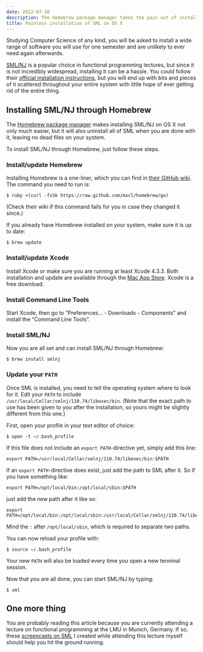 ```yaml
---
date: 2012-07-30
description: The Homebrew package manager takes the pain out of installing SML/NJ on your system. Follow these steps for a hassle- and clutter-free installation.
title: Painless installation of SML on OS X
---
```


Studying Computer Science of any kind, you will be asked to install a wide range of software you will use for one semester and are unlikely to ever need again afterwards.

[SML/NJ](http://smlnj.org/ 'Standard ML of New Jersey') is a popular choice in functional programming lectures, but since it is not incredibly widespread, installing it can be a hassle. You could follow their [official installation instructions](http://smlnj.org/install/index.html 'Installation instructions for SML/NJ'), but you will end up with bits and pieces of it scattered throughout your entire system with little hope of ever getting rid of the entire thing.

## Installing SML/NJ through Homebrew

The [Homebrew package manager](http://mxcl.github.com/homebrew/ 'Homebrew package manager for OS X') makes installing SML/NJ on OS X not only much easier, but it will also uninstall all of SML when you are done with it, leaving no dead files on your system.

To install SML/NJ through Homebrew, just follow these steps.

### Install/update Homebrew

Installing Homebrew is a one-liner, which you can find in [their GitHub wiki](https://github.com/mxcl/homebrew/wiki/installation 'Installation instructions on the Homebrew GitHub-wiki').  The command you need to run is:

```
$ ruby <(curl -fsSk https://raw.github.com/mxcl/homebrew/go)
```

(Check their wiki if this command fails for you in case they changed it since.)

If you already have Homebrew installed on your system, make sure it is up to
date:

```
$ brew update
```

### Install/update Xcode

Install Xcode or make sure you are running at least Xcode 4.3.3. Both installation and update are available through the [Mac App Store](http://itunes.apple.com/us/app/xcode/id497799835 'Xcode on the Mac App Store'). Xcode is a free download.

### Install Command Line Tools

Start Xcode, then go to “Preferences&hellip; - Downloads - Components” and install the “Command Line Tools”.

### Install SML/NJ

Now you are all set and can install SML/NJ through Homebrew:

```
$ brew install smlnj
```

### Update your `PATH`

Once SML is installed, you need to tell the operating system where to look for it. Edit your `PATH` to include `/usr/local/Cellar/smlnj/110.74/libexec/bin`.  (Note that the exact path to use has been given to you after the installation, so yours might be slightly different from this one.)

First, open your profile in your text editor of choice:

```
$ open -t ~/.bash_profile
```

If this file does not include an `export PATH`-directive yet, simply add this line:

```
export PATH=/usr/local/Cellar/smlnj/110.74/libexec/bin:$PATH
```

If an `export PATH`-directive does exist, just add the path to SML after it. So if you have something like:

```
export PATH=/opt/local/bin:/opt/local/sbin:$PATH
```

just add the new path after it like so:

```
export PATH=/opt/local/bin:/opt/local/sbin:/usr/local/Cellar/smlnj/110.74/libexec/bin:$PATH
```

Mind the `:` after `/opt/local/sbin`, which is required to separate two paths.

You can now reload your profile with:

```
$ source ~/.bash_profile
```

Your new `PATH` will also be loaded every time you open a new terminal session.

Now that you are all done, you can start SML/NJ by typing:

```
$ sml
```

## One more thing

You are probably reading this article because you are currently attending a lecture on functional programming at the LMU in Munich, Germany. If so, these [screencasts on SML](/blog/screencasts-on-standard-ml-in-german/ 'Screencasts on Standard ML in German') I created while attending this lecture myself should help you hit the ground running.
